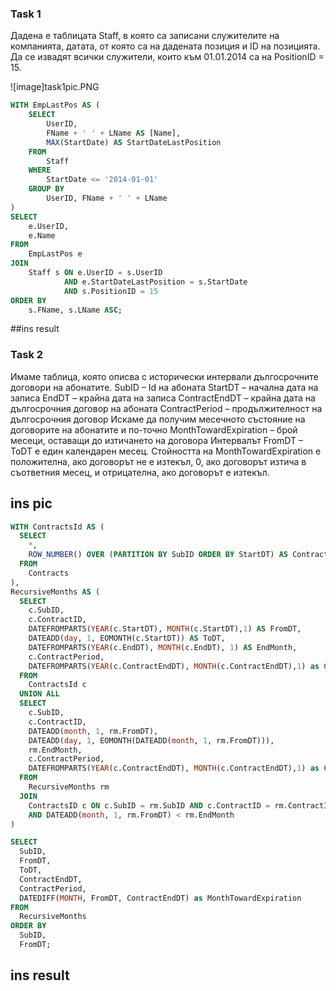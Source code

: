 ### Task 1
Дадена е таблицата Staff, в която са записани служителите на компанията, датата, от която са на дадената позиция и ID на позицията.
Да се извадят всички служители, които към 01.01.2014 са на PositionID = 15.

![image]task1pic.PNG

```sql
WITH EmpLastPos AS (
    SELECT 
        UserID, 
        FName + ' ' + LName AS [Name],
        MAX(StartDate) AS StartDateLastPosition 
    FROM 
        Staff
    WHERE 
        StartDate <= '2014-01-01'
    GROUP BY 
        UserID, FName + ' ' + LName
)
SELECT 
    e.UserID, 
    e.Name
FROM 
    EmpLastPos e
JOIN 
    Staff s ON e.UserID = s.UserID 
            AND e.StartDateLastPosition = s.StartDate 
            AND s.PositionID = 15
ORDER BY 
    s.FName, s.LName ASC;
```

##ins result

### Task 2
Имаме таблица, която описва с исторически интервали дългосрочните договори на абонатите.
SubID – Id на абоната
StartDT – начална дата на записа
EndDT – крайна дата на записа
ContractEndDT – крайна дата на дългосрочния договор на абоната
ContractPeriod – продължителност на дългосрочния договор
Искаме да получим месечното състояние на договорите на абонатите и по-точно MonthTowardExpiration – брой месеци, оставащи до изтичането на договора
Интервалът FromDT – ToDT е един календарен месец. 
Стойността на MonthTowardExpiration е положителна, ако договорът не е изтекъл, 0, ако договорът изтича в съответния месец, и отрицателна, ако договорът е изтекъл.

## ins pic

```sql
WITH ContractsId AS (
  SELECT 
    *,
    ROW_NUMBER() OVER (PARTITION BY SubID ORDER BY StartDT) AS ContractID
  FROM 
    Contracts
),
RecursiveMonths AS (
  SELECT 
    c.SubID,
    c.ContractID,
    DATEFROMPARTS(YEAR(c.StartDT), MONTH(c.StartDT),1) AS FromDT,
    DATEADD(day, 1, EOMONTH(c.StartDT)) AS ToDT,
    DATEFROMPARTS(YEAR(c.EndDT), MONTH(c.EndDT), 1) AS EndMonth,
    c.ContractPeriod,
	DATEFROMPARTS(YEAR(c.ContractEndDT), MONTH(c.ContractEndDT),1) as ContractEndDT
  FROM 
    ContractsId c
  UNION ALL
  SELECT 
    c.SubID,
    c.ContractID,
    DATEADD(month, 1, rm.FromDT),
    DATEADD(day, 1, EOMONTH(DATEADD(month, 1, rm.FromDT))),
    rm.EndMonth,
    c.ContractPeriod,
	DATEFROMPARTS(YEAR(c.ContractEndDT), MONTH(c.ContractEndDT),1) as ContractEndDT
  FROM 
    RecursiveMonths rm
  JOIN 
    ContractsID c ON c.SubID = rm.SubID AND c.ContractID = rm.ContractID
    AND DATEADD(month, 1, rm.FromDT) < rm.EndMonth
)

SELECT 
  SubID,
  FromDT,
  ToDT,
  ContractEndDT,
  ContractPeriod,
  DATEDIFF(MONTH, FromDT, ContractEndDT) as MonthTowardExpiration
FROM 
  RecursiveMonths
ORDER BY
  SubID,
  FromDT;
```
## ins result
